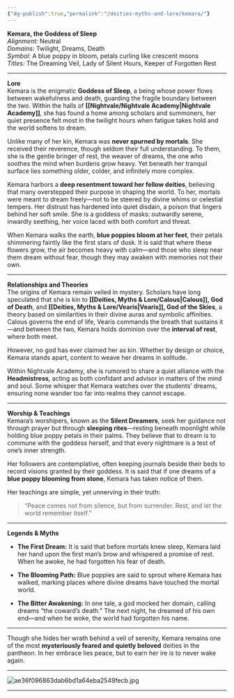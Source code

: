 ```yaml
---
{"dg-publish":true,"permalink":"/deities-myths-and-lore/kemara/"}
---
```



**Kemara, the Goddess of Sleep**  
_Alignment:_ Neutral  
_Domains:_ Twilight, Dreams, Death  
_Symbol:_ A blue poppy in bloom, petals curling like crescent moons  
_Titles:_ The Dreaming Veil, Lady of Silent Hours, Keeper of Forgotten Rest

---

**Lore**  
Kemara is the enigmatic **Goddess of Sleep**, a being whose power flows between wakefulness and death, guarding the fragile boundary between the two. Within the halls of **[[Nightvale/Nightvale Academy\|Nightvale Academy]]**, she has found a home among scholars and summoners, her quiet presence felt most in the twilight hours when fatigue takes hold and the world softens to dream.

Unlike many of her kin, Kemara was **never spurned by mortals**. She received their reverence, though seldom their full understanding. To them, she is the gentle bringer of rest, the weaver of dreams, the one who soothes the mind when burdens grow heavy. Yet beneath her tranquil surface lies something older, colder, and infinitely more complex.

Kemara harbors a **deep resentment toward her fellow deities**, believing that many overstepped their purpose in shaping the world. To her, mortals were meant to dream freely—not to be steered by divine whims or celestial tempers. Her distrust has hardened into quiet disdain, a poison that lingers behind her soft smile. She is a goddess of masks: outwardly serene, inwardly seething, her voice laced with both comfort and threat.

When Kemara walks the earth, **blue poppies bloom at her feet**, their petals shimmering faintly like the first stars of dusk. It is said that where these flowers grow, the air becomes heavy with calm—and those who sleep near them dream without fear, though they may awaken with memories not their own.

---

**Relationships and Theories**  
The origins of Kemara remain veiled in mystery. Scholars have long speculated that she is kin to **[[Deities, Myths & Lore/Calous\|Calous]], God of Death**, and **[[Deities, Myths & Lore/Vearis\|Vearis]], God of the Skies**, a theory based on similarities in their divine auras and symbolic affinities. Calous governs the end of life, Vearis commands the breath that sustains it—and between the two, Kemara holds dominion over the **interval of rest**, where both meet.

However, no god has ever claimed her as kin. Whether by design or choice, Kemara stands apart, content to weave her dreams in solitude.

Within Nightvale Academy, she is rumored to share a quiet alliance with the **Headmistress**, acting as both confidant and advisor in matters of the mind and soul. Some whisper that Kemara watches over the students’ dreams, ensuring none wander too far into realms they cannot escape.

---

**Worship & Teachings**  
Kemara’s worshipers, known as the **Silent Dreamers**, seek her guidance not through prayer but through **sleeping rites**—resting beneath moonlight while holding blue poppy petals in their palms. They believe that to dream is to commune with the goddess herself, and that every nightmare is a test of one’s inner strength.

Her followers are contemplative, often keeping journals beside their beds to record visions granted by their goddess. It is said that if one dreams of a **blue poppy blooming from stone**, Kemara has taken notice of them.

Her teachings are simple, yet unnerving in their truth:

> “Peace comes not from silence, but from surrender. Rest, and let the world remember itself.”

---

**Legends & Myths**

- **The First Dream:** It is said that before mortals knew sleep, Kemara laid her hand upon the first man’s brow and whispered a promise of rest. When he awoke, he had forgotten his fear of death.
    
- **The Blooming Path:** Blue poppies are said to sprout where Kemara has walked, marking places where divine dreams have touched the mortal world.
    
- **The Bitter Awakening:** In one tale, a god mocked her domain, calling dreams “the coward’s death.” The next night, he dreamed of his own end—and when he woke, the world had forgotten his name.
    

---

Though she hides her wrath behind a veil of serenity, Kemara remains one of the most **mysteriously feared and quietly beloved** deities in the pantheon. In her embrace lies peace, but to earn her ire is to never wake again.

---

![ae36f096863dab6bd1a64eba2549fecb.jpg](/img/user/Images/ae36f096863dab6bd1a64eba2549fecb.jpg)

---

